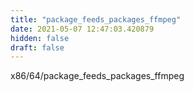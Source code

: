 ```yaml
---
title: "package_feeds_packages_ffmpeg"
date: 2021-05-07 12:47:03.420879
hidden: false
draft: false
---
```


x86/64/package_feeds_packages_ffmpeg


